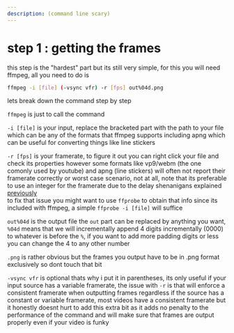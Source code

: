 ```yaml
---
description: (command line scary)
---
```


# step 1 : getting the frames

this step is the "hardest" part but its still very simple, for this you will need ffmpeg, all you need to do is

```bash
ffmpeg -i [file] (-vsync vfr) -r [fps] out%04d.png
```

  lets break down the command step by step

`ffmpeg` is just to call the command

`-i [file]` is your input, replace the bracketed part with the path to your file which can be any of the formats that ffmpeg supports including apng which can be useful for converting things like line stickers

`-r [fps]` is your framerate, to figure it out you can right click your file and check its properties however some formats like vp9/webm \(the one comonly used by youtube\) and apng \(line stickers\) will often not report their framerate correctly or worst case scenario, not at all, note that its preferable to use an integer for the framerate due to the delay shenanigans explained [previously](../../anatomy/delay.md)  
to fix that issue you might want to use `ffprobe` to obtain that info since its included with ffmpeg, a simple `ffprobe -i [file]` will suffice

`out%04d` is the output file the `out` part can be replaced by anything you want, `%04d` means that we will incrementally append 4 digits incrementally \(0000\) to whatever is before the `%`, if you want to add more padding digits or less you can change the 4 to any other number 

`.png` is rather obvious but the frames you output have to be in .png format exclusively so dont touch that bit

`-vsync vfr` is optional thats why i put it in parentheses, its only useful if your input source has a variable framerate, the issue with `-r` is that will enforce a consistent framerate when outputting frames regardless if the source has a constant or variable framerate, most videos have a consistent framerate but it honestly doesnt hurt to add this extra bit as it adds no penalty to the performance of the command and will make sure that frames are output properly even if your video is funky

